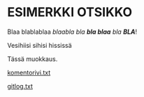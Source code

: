 # ESIMERKKI OTSIKKO

Blaa blablablaa _blaabla bla **bla blaa** bla **BLA**_!

Vesihiisi sihisi hississä 

Tässä muokkaus.


[komentorivi.txt](https://github.com/sapetus/otm-harjoitustyo/blob/master/laskarit/viikko1/komentorivi.txt)

[gitlog.txt](https://github.com/sapetus/otm-harjoitustyo/blob/master/laskarit/viikko1/gitlog.txt)
